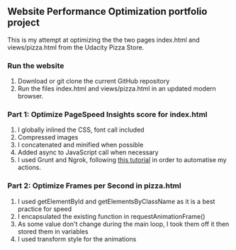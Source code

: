 ## Website Performance Optimization portfolio project

This is my attempt at optimizing the the two pages index.html and views/pizza.html from the Udacity Pizza Store. 

### Run the website
1. Download or git clone the current GitHub repository
2. Run the files index.html and views/pizza.html in an updated modern browser.

### Part 1: Optimize PageSpeed Insights score for index.html

1. I globally inlined the CSS, font call included
2. Compressed images
3. I concatenated and minified when possible
4. Added async to JavaScript call when necessary
5. I used Grunt and Ngrok, following [this tutorial](http://www.jamescryer.com/2014/06/12/grunt-pagespeed-and-ngrok-locally-testing/) in order to automatise my actions.

### Part 2: Optimize Frames per Second in pizza.html

1. I used getElementById and getElementsByClassName as it is a best practice for speed
2. I encapsulated the existing function in requestAnimationFrame()
3. As some value don't change during the main loop, I took them off it then stored them in variables
4. I used transform style for the animations

